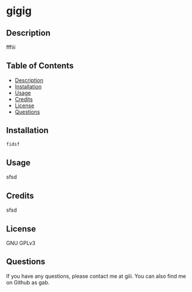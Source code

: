 # gigig
## Description
fffiii

## Table of Contents
- [Description](#description)
- [Installation](#installation)
- [Usage](#usage)
- [Credits](#credits)
- [License](#license)
- [Questions](#questions)

## Installation
```bash
fidsf
```
## Usage
sfsd
## Credits
sfsd
## License
GNU GPLv3
## Questions
If you have any questions, please contact me at giii. You can also find me on Github as gab.
